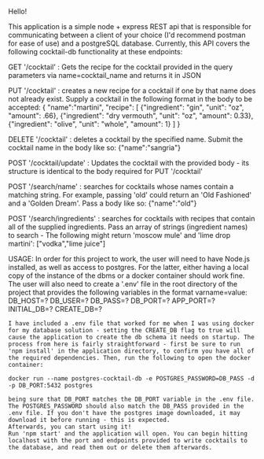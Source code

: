 
Hello!

This application is a simple node + express REST api that is responsible for communicating between a client of your choice (I'd recommend postman for ease of use) and a postgreSQL database. Currently, this API covers the following cocktail-db functionality at these endpoints:

GET '/cocktail' : Gets the recipe for the cocktail provided in the query parameters via name=cocktail_name and returns it in JSON

PUT '/cocktail' : creates a new recipe for a cocktail if one by that name does not already exist. Supply a cocktail in the following format in the body to be accepted:
    {
        "name":"martini",
        "recipe": [
            {"ingredient": "gin",
            "unit": "oz",
            "amount": .66},
            {"ingredient": "dry vermouth",
            "unit": "oz",
            "amount": 0.33},
            {"ingredient": "olive",
            "unit": "whole",
            "amount": 1}
        ]
    }

DELETE '/cocktail' : deletes a cocktail by the specified name. Submit the cocktail name in the body like so:
    {"name":"sangria"}

POST '/cocktail/update' : Updates the cocktail with the provided body - its structure is identical to the body required for PUT '/cocktail'

POST '/search/name' : searches for cocktails whose names contain a matching string. For example, passing 'old' could return an 'Old Fashioned' and a 'Golden Dream'. Pass a body like so: {"name":"old"}

POST '/search/ingredients' : searches for cocktails with recipes that contain all of the supplied ingredients. Pass an array of strings (ingredient names) to search - The following might return 'moscow mule' and 'lime drop martini':
["vodka","lime juice"]


USAGE:
    In order for this project to work, the user will need to have Node.js installed, as well as access to postgres. For the latter, either having a local copy of the instance of the dbms or a docker container should work fine. 
    The user will also need to create a '.env' file in the root directory of the project that provides the following variables in the format varname=value: 
        DB_HOST=?
        DB_USER=?
        DB_PASS=?
        DB_PORT=?
        APP_PORT=?
        INITIAL_DB=?
        CREATE_DB=?

    I have included a .env file that worked for me when I was using docker for my database solution - setting the CREATE_DB flag to true will cause the application to create the db schema it needs on startup. The process from here is fairly straightforward - first be sure to run 'npm install' in the application directory, to confirm you have all of the required dependencies. Then, run the following to open the docker container:

    docker run --name postgres-cocktail-db -e POSTGRES_PASSWORD=DB_PASS -d -p DB_PORT:5432 postgres

    being sure that DB_PORT matches the DB_PORT variable in the .env file. The POSTGRES_PASSWORD should also match the DB_PASS provided in the .env file. If you don't have the postgres image downloaded, it may download it before running - this is expected. 
    Afterwards, you can start using it!
    Run 'npm start' and the application will open. You can begin hitting localhost with the port and endpoints provided to write cocktails to the database, and read them out or delete them afterwards.

    

